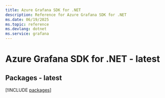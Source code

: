 ```yaml
---
title: Azure Grafana SDK for .NET
description: Reference for Azure Grafana SDK for .NET
ms.date: 06/19/2025
ms.topic: reference
ms.devlang: dotnet
ms.service: grafana
---
```

# Azure Grafana SDK for .NET - latest
## Packages - latest
[!INCLUDE [packages](grafana-index.md)]